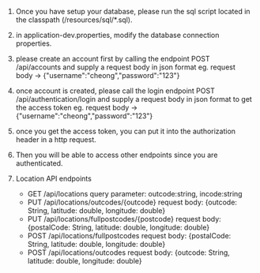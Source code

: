 1. Once you have setup your database, please run the sql script located in the classpath (/resources/sql/*.sql).
2. in application-dev.properties, modify the database connection properties.
3. please create an account first by calling the endpoint POST /api/accounts and supply a request body in json format
   eg.  request body -> {"username":"cheong","password":"123"}
4. once account is created, please call the login endpoint POST /api/authentication/login and supply a request body in json format to get the access token
   eg. request body -> {"username":"cheong","password":"123"}
5. once you get the access token, you can put it into the authorization header in a http request.
6. Then you will be able to access other endpoints since you are authenticated.

7. Location API endpoints
   - GET /api/locations query parameter: outcode:string, incode:string
   - PUT /api/locations/outcodes/{outcode} request body: {outcode: String, latitude: double, longitude: double}
   - PUT /api/locations/fullpostcodes/{postcode} request body: {postalCode: String, latitude: double, longitude: double}
   - POST /api/locations/fullpostcodes request body: {postalCode: String, latitude: double, longitude: double}
   - POST /api/locations/outcodes request body: {outcode: String, latitude: double, longitude: double}
